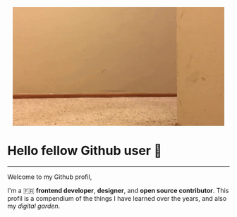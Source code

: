 <p align="center">
  <img align="center" alt="Hello" src="https://github.com/roiLeo/roiLeo/blob/master/img/welcome.gif" />
</p>

<h1 align="left">Hello fellow Github user 🌱</h1>

---
Welcome to my Github profil,  

I'm a 🇫🇷 __frontend developer__, __designer__, and __open source contributor__. This profil is a compendium of the things I have learned over the years, and also my *digital garden*.
